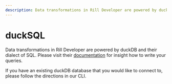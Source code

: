```yaml
---
description: Data transformations in Rill Developer are powered by duckDB and their dialect of SQL.
---
```


# duckSQL
Data transformations in Rill Developer are powered by duckDB and their dialect of SQL. Please visit their [documentation](https://duckdb.org/docs/sql/introduction) for insight how to write your queries.

If you have an existing duckDB database that you would like to connect to, please follow the directions in our CLI.